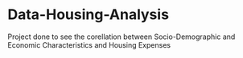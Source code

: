 # Data-Housing-Analysis
Project done to see the corellation between Socio-Demographic and Economic Characteristics and Housing Expenses 
